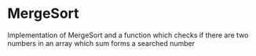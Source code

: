 # MergeSort
Implementation of MergeSort and a function which checks if there are two numbers in an array which sum forms a searched number
